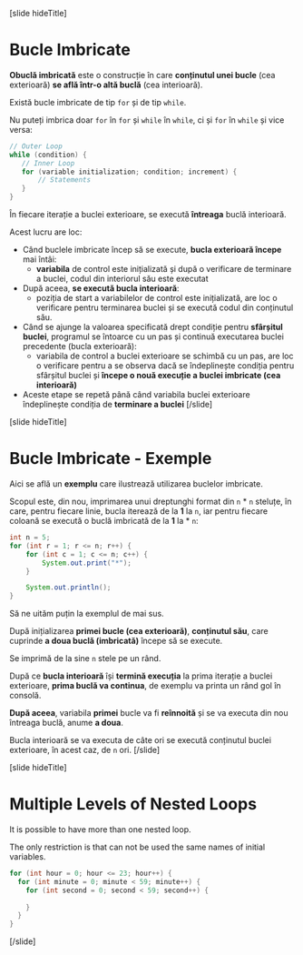 [slide hideTitle]
# Bucle Imbricate

**Obuclă imbricată** este o construcție în care **conținutul unei bucle** (cea exterioară) **se află într-o altă buclă** (cea interioară). 

Există bucle imbricate de tip `for` și de tip `while`.

Nu puteți imbrica doar `for` în `for` și `while` în `while`, ci și `for` în `while` și vice versa:
```java
// Outer Loop
while (condition) {
   // Inner Loop 
   for (variable initialization; condition; increment) {   
       // Statements
   }
}
```
În fiecare iterație a buclei exterioare, se execută **întreaga** buclă interioară. 

Acest lucru are loc:
* Când buclele imbricate încep să se execute, **bucla exterioară începe** mai întâi: 
  * **variabila** de control este inițializată și după o verificare de terminare a buclei, codul din interiorul său este executat
* După aceea, **se execută bucla interioară**: 
  * poziția de start a variabilelor de control este inițializată, are loc o verificare pentru terminarea buclei și se execută codul din conținutul său.
* Când se ajunge la valoarea specificată drept condiție pentru **sfârșitul buclei**, programul se întoarce cu un pas și continuă executarea buclei precedente (bucla exterioară):
  * variabila de control a buclei exterioare se schimbă cu un pas, are loc o verificare pentru a se observa dacă se îndeplinește condiția pentru sfârșitul buclei și **începe o nouă execuție a buclei imbricate (cea interioară)**
* Aceste etape se repetă până când variabila buclei exterioare îndeplinește condiția de **terminare a buclei**
[/slide]

[slide hideTitle]
# Bucle Imbricate - Exemple

Aici se află un **exemplu** care ilustrează utilizarea buclelor imbricate. 

Scopul este, din nou, imprimarea unui dreptunghi format din `n` * `n` steluțe, în care, pentru fiecare linie, bucla iterează de la **1** la `n`, iar pentru fiecare coloană se execută o buclă imbricată de la **1** la * `n`:

```java live
int n = 5;
for (int r = 1; r <= n; r++) {
    for (int c = 1; c <= n; c++) {
        System.out.print("*");
    }

    System.out.println();
}
```

Să ne uităm puțin la exemplul de mai sus.
 
După inițializarea **primei bucle (cea exterioară)**, **conținutul său**, care cuprinde **a doua buclă (imbricată)** începe să se execute. 

Se imprimă de la sine `n` stele pe un rând. 

După ce **bucla interioară** își **termină execuția** la prima iterație a buclei exterioare, **prima buclă va continua**, de exemplu va printa un rând gol în consolă. 

**După aceea**, variabila **primei** bucle va fi **reînnoită** și se va executa din nou întreaga buclă, anume **a doua**. 

Bucla interioară se va executa de câte ori se execută conținutul buclei exterioare, în acest caz, de `n` ori.
[/slide]

[slide hideTitle]

# Multiple Levels of Nested Loops



It is possible to have more than one nested loop.

The only restriction is that can not be used the same names of initial variables.

```java
for (int hour = 0; hour <= 23; hour++) {
  for (int minute = 0; minute < 59; minute++) {
    for (int second = 0; second < 59; second++) {
      
    }
  }
}
```

[/slide]